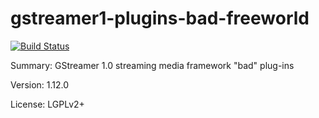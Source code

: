 #           gstreamer1-plugins-bad-freeworld

[![Build Status](https://travis-ci.org/UnitedRPMs/gstreamer1-plugins-bad-freeworld.svg?branch=master)](https://travis-ci.org/UnitedRPMs/gstreamer1-plugins-bad-freeworld)
 
Summary:        GStreamer 1.0 streaming media framework "bad" plug-ins
 
Version:        1.12.0
 
License:        LGPLv2+
 
